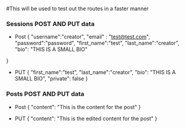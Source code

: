 #This will be used to test out the routes in a faster manner

### Sessions POST AND PUT data
* Post
{
  "username":"creator",
  "email" : "test@test.com",
  "password":"password",
  "first_name":"test",
  "last_name":"creator",
  "bio": "THIS IS A SMALL BIO"

}

* PUT
{
  "first_name":"test",
  "last_name":"creator",
  "bio": "THIS IS A SMALL BIO",
 "private": false
}

### Posts POST AND PUT data
* Post
{
  "content": "This is the content for the post"
}

* PUT
{
  "content": "This is the edited content for the post"
}
